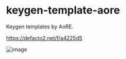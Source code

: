 # keygen-template-aore
Keygen templates by AoRE.

https://defacto2.net/f/a4225d5

![image](https://user-images.githubusercontent.com/513842/211176427-551c2974-7825-4828-a0c4-be07a66235e9.png)
